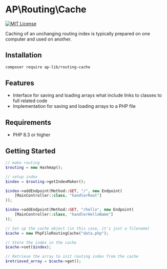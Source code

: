 # AP\Routing\Cache

[![MIT License](https://img.shields.io/badge/license-MIT-blue.svg)](LICENSE)

Caching of an unchanging routing index is typically prepared on one computer and used on another.

## Installation

```bash
composer require ap-lib/routing-cache
```

## Features

- Interface for saving and loading arrays what include links to classes to full related code 
- Implementation for saving and loading arrays to a PHP file

## Requirements

- PHP 8.3 or higher

## Getting Started

```php
// make routing
$routing = new Hashmap();

// setup index
$index = $routing->getIndexMaker();

$index->addEndpoint(Method::GET, "/", new Endpoint(
    [MainController::class, "handlerRoot"]
));

$index->addEndpoint(Method::GET, "/hello", new Endpoint(
    [MainController::class, "handlerHelloName"]
));

// Set up the cache object (in this case, it's just a filename)
$cache = new PhpFileRoutingCache("data.php");

// Store the index in the cache
$cache->set($index);

// Retrieve the array to init routing index from the cache
$retrieved_array = $cache->get();

```
